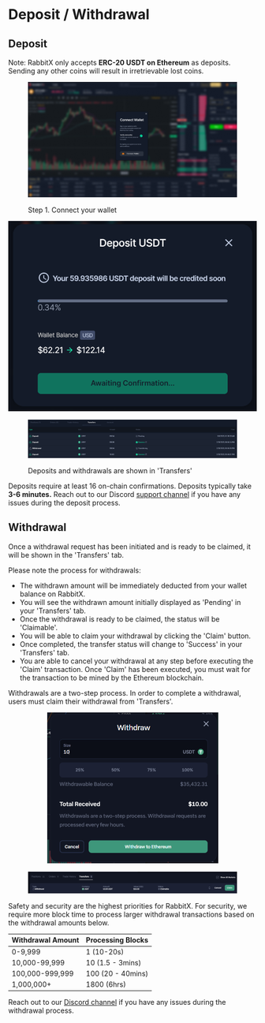 # Deposit / Withdrawal

## Deposit

Note: RabbitX only accepts **ERC-20 USDT on Ethereum** as deposits. Sending any other coins will result in irretrievable lost coins.

<figure><img src=".gitbook/assets/image (12).png" alt="Connect your wallet"><figcaption><p>Step 1. Connect your wallet</p></figcaption></figure>

![](<.gitbook/assets/image (10).png>)

<figure><img src=".gitbook/assets/image (7) (2) (1) (1).png" alt=""><figcaption><p>Deposits and withdrawals are shown in 'Transfers'</p></figcaption></figure>

Deposits require at least 16 on-chain confirmations. Deposits typically take **3-6 minutes.** Reach out to our Discord [support channel](https://discord.gg/yFHNDe4KDY) if you have any issues during the deposit process.

## Withdrawal

Once a withdrawal request has been initiated and is ready to be claimed, it will be shown in the 'Transfers' tab.

Please note the process for withdrawals:

* The withdrawn amount will be immediately deducted from your wallet balance on RabbitX.
* You will see the withdrawn amount initially displayed as 'Pending' in your 'Transfers' tab.
* Once the withdrawal is ready to be claimed, the status will be 'Claimable'.
* You will be able to claim your withdrawal by clicking the 'Claim' button.
* Once completed, the transfer status will change to 'Success' in your 'Transfers' tab.
* You are able to cancel your withdrawal at any step before executing the 'Claim' transaction. Once 'Claim' has been executed, you must wait for the transaction to be mined by the Ethereum blockchain.

Withdrawals are a two-step process. In order to complete a withdrawal, users must claim their withdrawal from 'Transfers'.

<div align="center">

<figure><img src=".gitbook/assets/image.png" alt="" width="347"><figcaption></figcaption></figure>

</div>

<figure><img src=".gitbook/assets/image (3).png" alt=""><figcaption></figcaption></figure>

Safety and security are the highest priorities for RabbitX. For security, we require more block time to process larger withdrawal transactions based on the withdrawal amounts below.

| Withdrawal Amount | Processing Blocks |
| ----------------- | ----------------- |
| 0-9,999           | 1 (10-20s)        |
| 10,000-99,999     | 10 (1.5 - 3mins)  |
| 100,000-999,999   | 100 (20 - 40mins) |
| 1,000,000+        | 1800 (6hrs)       |

Reach out to our [Discord channel](https://discord.com/invite/rabbitx) if you have any issues during the withdrawal process.
